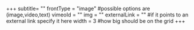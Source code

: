 +++
subtitle= ""
frontType = "image" #possible options are (image,video,text)
vimeoId = ""
img = ""
externalLink = "" #if it points to an external link specify it here
width = 3 #how big should be on the grid
+++

